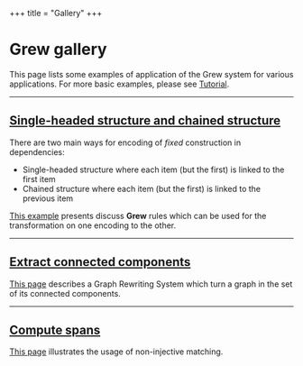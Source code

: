 +++
title = "Gallery"
+++

# Grew gallery

This page lists some examples of application of the Grew system for various applications. For more basic examples, please see [Tutorial](../../tutorial/top).

---

## [Single-headed structure and chained structure](../flat)

There are two main ways for encoding of *fixed* construction in dependencies:

 * Single-headed structure where each item (but the first) is linked to the first item
 * Chained structure where each item (but the first) is linked to the previous item

[This example](../flat) presents discuss **Grew** rules which can be used for the transformation on one encoding to the other.

---

## [Extract connected components](../connected_components)

[This page](../connected_components) describes a Graph Rewriting System which turn a graph in the set of its connected components.

---

## [Compute spans](../span)

[This page](../span) illustrates the usage of non-injective matching.
